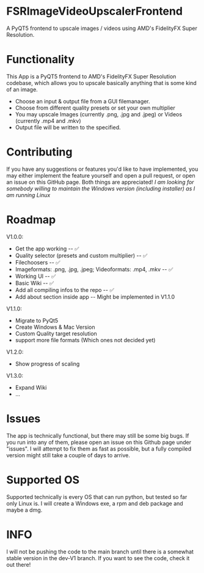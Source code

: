 # FSRImageVideoUpscalerFrontend
A PyQT5 frontend to upscale images / videos using AMD's FidelityFX Super Resolution. 

# Functionality
This App is a PyQT5 frontend to AMD's FidelityFX Super Resolution codebase, which allows you to upscale basically anything that is some kind of an image. 
- Choose an input & output file from a GUI filemanager.
- Choose from different quality presets or set your own multiplier
- You may upscale Images (currently .png, .jpg and .jpeg) or Videos (currently .mp4 and .mkv)
- Output file will be written to the specified.

# Contributing
If you have any suggestions or features you'd like to have implemented, you may either implement the feature yourself and open a pull request, or open an issue on this GitHub page. Both things are appreciated!
*I am looking for somebody willing to maintain the Windows version (including installer) as I am running Linux*

# Roadmap
V1.0.0:
- Get the app working -- :white_check_mark:
- Quality selector (presets and custom multiplier) -- :white_check_mark:
- Filechoosers -- :white_check_mark:
- Imageformats: .png, .jpg, .jpeg; Videoformats: .mp4, .mkv -- :white_check_mark:
- Working UI -- :white_check_mark:
- Basic Wiki -- :white_check_mark:
- Add all compiling infos to the repo -- :white_check_mark:
- Add about section inside app -- Might be implemented in V1.1.0

V1.1.0: 
- Migrate to PyQt5
- Create Windows & Mac Version
- Custom Quality target resolution
- support more file formats (Which ones not decided yet)

V1.2.0:
- Show progress of scaling

V1.3.0: 
- Expand Wiki
- ...

# Issues
The app is technically functional, but there may still be some big bugs. If you run into any of them, please open an issue on this Github page under "issues". I will attempt to fix them as fast as possible, but a fully compiled version might still take a couple of days to arrive. 

# Supported OS
Supported technically is every OS that can run python, but tested so far only Linux is. I will create a Windows exe, a rpm and deb package and maybe a dmg.

# INFO
I will not be pushing the code to the main branch until there is a somewhat stable version in the dev-V1 branch. If you want to see the code, check it out there!
